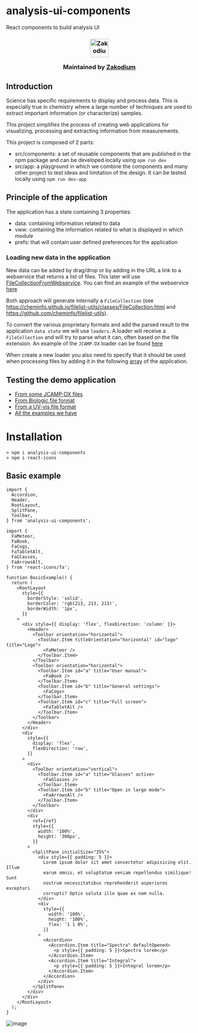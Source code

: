 # analysis-ui-components

React components to build analysis UI

<h3 align="center">

  <a href="https://www.zakodium.com">
    <img src="https://www.zakodium.com/brand/zakodium-logo-white.svg" width="50" alt="Zakodium logo" />
  </a>

  <p>
    Maintained by <a href="https://www.zakodium.com">Zakodium</a>
  </p>
</h3>

## Introduction

Science has specific requirements to display and process data. This is especially true in chemistry where a large number of techniques are used to extract important information (or characterize) samples.

This project simplifies the process of creating web applications for visualizing, processing and extracting information from measurements.

This project is composed of 2 parts:

- src/components: a set of reusable components that are published in the npm package and can be developed locally using `npm run dev`
- src/app: a playground in which we combine the components and many other project to test ideas and limitation of the design. It can be tested locally using `npm run dev-app`

## Principle of the application

The application has a state containing 3 properties:

- data: containing information related to data
- view: containing the information related to what is displayed in which module
- prefs: that will contain user defined preferences for the application

### Loading new data in the application

New data can be added by drag/drop or by adding in the URL a link to a webservice that returns a list of files. This later will use [FileCollectionFromWebservice](https://cheminfo.github.io/filelist-utils/modules.html#fileCollectionFromWebservice). You can find an example of the webservice [here](https://zakodium-oss.github.io/analysis-dataset/jdx.json)

Both approach will generate internally a `FileCollection` (see https://cheminfo.github.io/filelist-utils/classes/FileCollection.html and https://github.com/cheminfo/filelist-utils).

To convert the various proprietary formats and add the parsed result to the application `data state` we will use `loaders`. A loader will receive a `FileCollection` and will try to parse what it can, often based on the file extension. An example of the `JCAMP-DX` loader can be found [here](https://github.com/zakodium-oss/analysis-ui-components/blob/6f36ab05af11f848d4ed98eb10c99184a713ae97/src/app/data/loaders/jcampLoader.ts)

When create a new loader you also need to specify that it should be used when processing files by adding it in the following [array](https://github.com/zakodium-oss/analysis-ui-components/blob/6f36ab05af11f848d4ed98eb10c99184a713ae97/src/app/context/load.ts#L15-L16) of the application.

## Testing the demo application

- [From some JCAMP-DX files](https://analysis-ui-components.pages.dev/?filelist=https://zakodium-oss.github.io/analysis-dataset/jdx.json)
- [From Biologic file format](https://analysis-ui-components.pages.dev/?filelist=https://zakodium-oss.github.io/analysis-dataset/biologic.json)
- [From a UV-vis file format](https://analysis-ui-components.pages.dev/?filelist=https://zakodium-oss.github.io/analysis-dataset/uvvis.json)
- [All the examples we have](https://analysis-ui-components.pages.dev/?filelist=https://zakodium-oss.github.io/analysis-dataset/full.json)

# Installation

```
> npm i analysis-ui-components
> npm i react-icons
```

## Basic example

```tsx
import {
  Accordion,
  Header,
  RootLayout,
  SplitPane,
  Toolbar,
} from 'analysis-ui-components';

import {
  FaMeteor,
  FaBook,
  FaCogs,
  FaTabletAlt,
  FaGlasses,
  FaArrowsAlt,
} from 'react-icons/fa';

function BasicExample() {
  return (
    <RootLayout
      style={{
        borderStyle: 'solid',
        borderColor: 'rgb(213, 213, 213)',
        borderWidth: '1px',
      }}
    >
      <div style={{ display: 'flex', flexDirection: 'column' }}>
        <Header>
          <Toolbar orientation="horizontal">
            <Toolbar.Item titleOrientation="horizontal" id="logo" title="Logo">
              <FaMeteor />
            </Toolbar.Item>
          </Toolbar>
          <Toolbar orientation="horizontal">
            <Toolbar.Item id="a" title="User manual">
              <FaBook />
            </Toolbar.Item>
            <Toolbar.Item id="b" title="General settings">
              <FaCogs>
            </Toolbar.Item>
            <Toolbar.Item id="c" title="Full screen">
              <FaTabletAlt />
            </Toolbar.Item>
          </Toolbar>
        </Header>
      </div>
      <div
        style={{
          display: 'flex',
          flexDirection: 'row',
        }}
      >
        <div>
          <Toolbar orientation="vertical">
            <Toolbar.Item id="a" title="Glasses" active>
              <FaGlasses />
            </Toolbar.Item>
            <Toolbar.Item id="b" title="Open in large mode">
              <FaArrowsAlt />
            </Toolbar.Item>
          </Toolbar>
        </div>
        <div
          ref={ref}
          style={{
            width: '100%',
            height: '300px',
          }}
        >
          <SplitPane initialSize="35%">
            <div style={{ padding: 5 }}>
              Lorem ipsum dolor sit amet consectetur adipisicing elit. Illum
              earum omnis, et voluptatum veniam repellendus similique! Sunt
              nostrum necessitatibus reprehenderit asperiores excepturi
              corrupti? Optio soluta illo quae ex nam nulla.
            </div>
            <div
              style={{
                width: '100%',
                height: '100%',
                flex: '1 1 0%',
              }}
            >
              <Accordion>
                <Accordion.Item title="Spectra" defaultOpened>
                  <p style={{ padding: 5 }}>Spectra lorem</p>
                </Accordion.Item>
                <Accordion.Item title="Integral">
                  <p style={{ padding: 5 }}>Integral lorem</p>
                </Accordion.Item>
              </Accordion>
            </div>
          </SplitPane>
        </div>
      </div>
    </RootLayout>
  );
}
```

![image](https://user-images.githubusercontent.com/30870051/133239548-fe002213-53e5-44ab-8d44-39aaebe65152.png)
